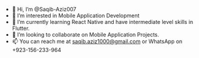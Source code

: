 - 👋 Hi, I’m @Saqib-Aziz007
- 👀 I’m interested in Mobile Application Development
- 🌱 I’m currently learning React Native and have intermediate level skills in Flutter.
- 💞️ I’m looking to collaborate on Mobile Application Projects.
- 📫 You can reach me at saqib.aziz1000@gmail.com or WhatsApp on +923-156-233-964

<!---
Saqib-Aziz007/Saqib-Aziz007 is a ✨ special ✨ repository because its `README.md` (this file) appears on your GitHub profile.
You can click the Preview link to take a look at your changes.
--->
